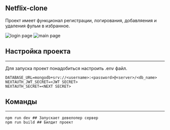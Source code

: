 ## Netflix-clone

Проект имеет функционал регистрации, логирования, добавляения и удаления фульм в избранное.

![login page](/netflix-clone/screen2.PNG)
![main page](/netflix-clone/screen1.PNG)

## Настройка проекта

---

Для запуска проект понадобиться настроить .env файл.

```.env
DATABASE_URL=mongodb+srv://<username>:<password>@<server>/<db_name>
NEXTAUTH_JWT_SECRET=<JWT SECRET>
NEXTAUTH_SECRET=<NEXT SECRET>
```

## Команды

---

```
npm run dev ## Запускает девелопер сервер
npm run build ## Билдит проект
```

